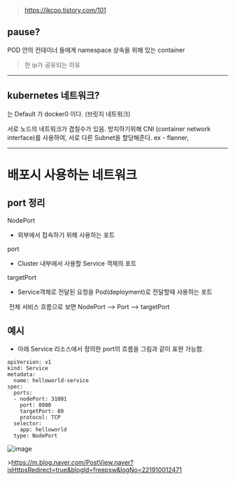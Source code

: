 >https://ikcoo.tistory.com/101



## pause?
POD 안의 컨테이너 들에게 namespace 상속을 위해 있는 container
> 한 ip가 공유되는 이유

-------------------------------------------------

## kubernetes 네트워크?
는 Default 가 docker0 이다. (브릿지 네트워크)

서로 노드의 네트워크가 겹칠수가 있음.
방지하기위해 CNI (container network interface)를 사용하여, 서로 다른 Subnet을 할당해준다.
ex - flanner, 

------------------------------

# 배포시 사용하는 네트워크

## port 정리

NodePort 
 - 외부에서 접속하기 위해 사용하는 포트

port
 - Cluster 내부에서 사용할 Service 객체의 포트

targetPort
 - Service객체로 전달된 요청을 Pod(deployment)로 전달할때 사용하는 포트

​
전체 서비스 흐름으로 보면 NodePort --> Port --> targetPort 



## 예시 

- 아래 Service 리소스에서 정의한 port의 흐름을 그림과 같이 표현 가능함. 

```shell
apiVersion: v1
kind: Service
metadata:
  name: helloworld-service
spec:
  ports:
  - nodePort: 31001
    port: 8080
    targetPort: 80
    protocol: TCP
  selector:
    app: helloworld
  type: NodePort
```

![image](https://user-images.githubusercontent.com/23617635/143827470-aa8fb1e3-f7ba-435f-ae6d-cb4302e42007.png)


​>https://m.blog.naver.com/PostView.naver?isHttpsRedirect=true&blogId=freepsw&logNo=221910012471
